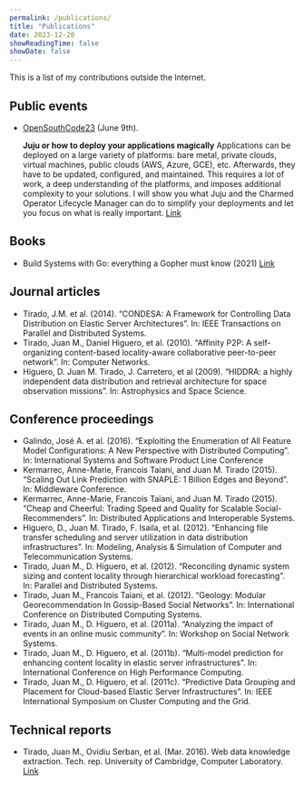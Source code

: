 ```yaml
---
permalink: /publications/
title: "Publications"
date: 2023-12-20
showReadingTime: false
showDate: false
---
```


This is a list of my contributions outside the Internet.

## Public events

* [OpenSouthCode23](https://www.opensouthcode.org/conferences/opensouthcode2023) (June 9th). 

   **Juju or how to deploy your applications magically**
   Applications can be deployed on a large variety of platforms: bare metal, private clouds, virtual machines, public clouds (AWS, Azure, GCE), etc. Afterwards, they have to be updated, configured, and maintained. This requires a lot of work, a deep understanding of the platforms, and imposes additional complexity to your solutions. I will show you what Juju and the Charmed Operator Lifecycle Manager can do to simplify your deployments and let you focus on what is really important. [Link](https://www.opensouthcode.org/conferences/opensouthcode2023/program/proposals/549)


## Books

* Build Systems with Go: everything a Gopher must know (2021) [Link](/build-systems-with-go/)

## Journal articles

* Tirado, J.M. et al. (2014). “CONDESA: A Framework for Controlling Data Distribution on Elastic Server Architectures”. In: IEEE Transactions on Parallel and Distributed Systems.
* Tirado, Juan M., Daniel Higuero, et al. (2010). “Affinity P2P: A self-organizing content-based locality-aware collaborative peer-to-peer network”. In: Computer Networks.
* Higuero, D. Juan M. Tirado, J. Carretero, et al (2009). “HIDDRA: a highly independent data distribution and retrieval architecture for space observation missions”. In: Astrophysics and Space Science.

## Conference proceedings

* Galindo, José A. et al. (2016). “Exploiting the Enumeration of All Feature Model Configurations: A New Perspective with Distributed Computing”. In: International Systems and Software Product Line Conference
* Kermarrec, Anne-Marie, Francois Taiani, and Juan M. Tirado (2015). “Scaling Out Link Prediction with SNAPLE: 1 Billion Edges and Beyond”. In: Middleware Conference.
* Kermarrec, Anne-Marie, Francois Taïani, and Juan M. Tirado (2015). “Cheap and Cheerful: Trading Speed and Quality for Scalable Social-Recommenders”. In: Distributed Applications and Interoperable Systems.
* Higuero, D., Juan M. Tirado, F. Isaila, et al. (2012). “Enhancing file transfer scheduling and server utilization in data distribution infrastructures”. In: Modeling,
Analysis & Simulation of Computer and Telecommunication Systems.
* Tirado, Juan M., D. Higuero, et al. (2012). “Reconciling dynamic system sizing and content locality through hierarchical workload forecasting”. In: Parallel and Distributed Systems.
* Tirado, Juan M., Francois Taiani, et al. (2012). “Geology: Modular Georecommendation In Gossip-Based Social Networks”. In: International Conference on Distributed Computing Systems.
* Tirado, Juan M., D. Higuero, et al. (2011a). “Analyzing the impact of events in an online music community”. In: Workshop on Social Network Systems.
* Tirado, Juan M., D. Higuero, et al. (2011b). “Multi-model prediction for enhancing
content locality in elastic server infrastructures”. In: International Conference on High Performance Computing.
* Tirado, Juan M., D. Higuero, et al. (2011c). “Predictive Data Grouping and Placement for Cloud-based Elastic Server Infrastructures”. In: IEEE International Symposium on Cluster Computing and the Grid.

## Technical reports

* Tirado, Juan M., Ovidiu Serban, et al. (Mar. 2016). Web data knowledge extraction. Tech. rep. University of Cambridge, Computer Laboratory. [Link](http://www.cl.cam.ac.uk/techreports/UCAM-CL-TR-881.pdf)
